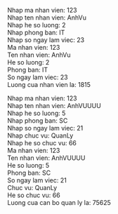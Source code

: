 Nhap ma nhan vien: 123                                                                                                  
Nhap ten nhan vien: AnhVu                                                                                               
Nhap he so luong: 2                                                                                                     
Nhap phong ban: IT                                                                                                      
Nhap so ngay lam viec: 23                                                                                               
Ma nhan vien: 123                                                                                                       
Ten nhan vien: AnhVu                                                                                                    
He so luong: 2                                                                                                          
Phong ban: IT                                                                                                           
So ngay lam viec: 23                                                                                                    
Luong cua nhan vien la: 1815
                                                                                           
Nhap ma nhan vien: 123                                                                                                  
Nhap ten nhan vien: AnhVUUUU                                                                                            
Nhap he so luong: 5                                                                                                     
Nhap phong ban: SC                                                                                                      
Nhap so ngay lam viec: 21                                                                                               
Nhap chuc vu: QuanLy                                                                                                    
Nhap he so chuc vu: 66                                                                                                  
Ma nhan vien: 123                                                                                                       
Ten nhan vien: AnhVUUUU                                                                                                 
He so luong: 5                                                                                                          
Phong ban: SC                                                                                                           
So ngay lam viec: 21                                                                                                                                                                                              
Chuc vu: QuanLy                                                                                                         
He so chuc vu: 66     
Luong cua can bo quan ly la: 75625       